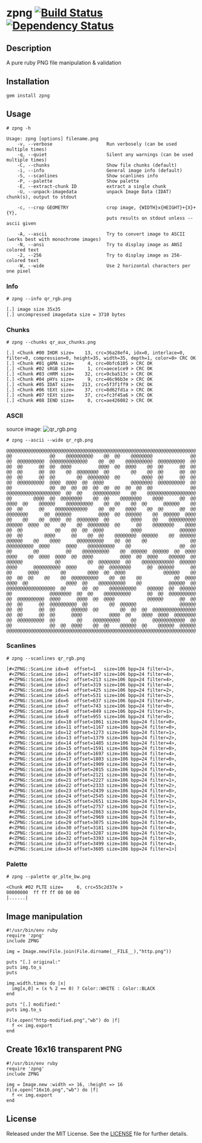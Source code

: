 zpng    [![Build Status](https://secure.travis-ci.org/zed-0xff/zpng.png)](http://secure.travis-ci.org/zed-0xff/zpng)  [![Dependency Status](https://gemnasium.com/zed-0xff/zpng.png)](https://gemnasium.com/zed-0xff/zpng)
======


Description
-----------
A pure ruby PNG file manipulation & validation

Installation
------------
    gem install zpng

Usage
-----

    # zpng -h

    Usage: zpng [options] filename.png
        -v, --verbose                    Run verbosely (can be used multiple times)
        -q, --quiet                      Silent any warnings (can be used multiple times)
        -C, --chunks                     Show file chunks (default)
        -i, --info                       General image info (default)
        -S, --scanlines                  Show scanlines info
        -P, --palette                    Show palette
        -E, --extract-chunk ID           extract a single chunk
        -U, --unpack-imagedata           unpack Image Data (IDAT) chunk(s), output to stdout
    
        -c, --crop GEOMETRY              crop image, {WIDTH}x{HEIGHT}+{X}+{Y},
                                         puts results on stdout unless --ascii given
    
        -A, --ascii                      Try to convert image to ASCII (works best with monochrome images)
        -N, --ansi                       Try to display image as ANSI colored text
        -2, --256                        Try to display image as 256-colored text
        -W, --wide                       Use 2 horizontal characters per one pixel

### Info

    # zpng --info qr_rgb.png

    [.] image size 35x35
    [.] uncompressed imagedata size = 3710 bytes

### Chunks

    # zpng --chunks qr_aux_chunks.png

    [.] <Chunk #00 IHDR size=    13, crc=36a28ef4, idx=0, interlace=0, filter=0, compression=0, height=35, width=35, depth=1, color=0> CRC OK
    [.] <Chunk #01 gAMA size=     4, crc=0bfc6105 > CRC OK
    [.] <Chunk #02 sRGB size=     1, crc=aece1ce9 > CRC OK
    [.] <Chunk #03 cHRM size=    32, crc=9cba513c > CRC OK
    [.] <Chunk #04 pHYs size=     9, crc=46c96b3e > CRC OK
    [.] <Chunk #05 IDAT size=   213, crc=5f3f1ff9 > CRC OK
    [.] <Chunk #06 tEXt size=    37, crc=8d62fd1a > CRC OK
    [.] <Chunk #07 tEXt size=    37, crc=fc3f45a6 > CRC OK
    [.] <Chunk #08 IEND size=     0, crc=ae426082 > CRC OK

### ASCII

source image: ![qr_rgb.png](https://github.com/zed-0xff/zpng/raw/master/samples/qr_rgb.png)

    # zpng --ascii --wide qr_rgb.png

    @@@@@@@@@@@@@@@@@@@@@@@@@@@@@@@@@@@@@@@@@@@@@@@@@@@@@@@@@@@@@@@@@@@@@@
    @@              @@    @@@@@@@@@@    @@  @@    @@@@@@@@              @@
    @@  @@@@@@@@@@  @@@@@@@@@@@@@@    @@  @@    @@@@@@@@@@  @@@@@@@@@@  @@
    @@  @@      @@  @@  @@@@          @@@@  @@  @@@@    @@  @@      @@  @@
    @@  @@      @@  @@    @@  @@@@@@@@  @@        @@    @@  @@      @@  @@
    @@  @@      @@  @@        @@  @@@@@@@@  @@        @@@@  @@      @@  @@
    @@  @@@@@@@@@@  @@@@  @@@@  @@  @@@@          @@@@@@@@  @@@@@@@@@@  @@
    @@              @@  @@  @@  @@  @@  @@  @@  @@  @@  @@              @@
    @@@@@@@@@@@@@@@@@@@@  @@  @@    @@@@@@@@@@    @@    @@@@@@@@@@@@@@@@@@
    @@        @@@@  @@  @@@@@@@@    @@  @@    @@@@@@@@    @@@@      @@  @@
    @@@@  @@    @@@@@@    @@@@@@@@@@    @@  @@    @@  @@      @@@@@@    @@
    @@  @@      @@    @@@@@@@@@@@@    @@  @@    @@@@    @@  @@      @@  @@
    @@@@@@@@      @@  @@@@@@          @@@@  @@  @@@@@@    @@  @@@@@@  @@@@
    @@    @@    @@  @@@@  @@  @@@@@@@@  @@        @@@@    @@    @@@@@@@@@@
    @@@@@@  @@@@  @@    @@    @@  @@@@@@@@  @@      @@    @@@@@@@@    @@@@
    @@  @@            @@    @@  @@  @@@@          @@@@              @@@@@@
    @@  @@        @@@@      @@    @@  @@    @@@@@@@@  @@@@@@    @@  @@@@@@
    @@@@@@    @@    @@@@      @@@@@@@@@@    @@  @@    @@                @@
    @@@@@@@@@@  @@@@      @@@@    @@@@@@@@@@    @@                  @@  @@
    @@        @@          @@    @@@@@@@@@@    @@  @@@@@@  @@@@@@  @@  @@@@
    @@@@    @@  @@@@  @@@@  @@  @@@@          @@@@  @@  @@@@    @@@@@@  @@
    @@@@@@            @@          @@  @@@@@@@@  @@    @@@@@@@@@@@@  @@@@@@
    @@@@      @@@@@@@@@@  @@@@        @@  @@@@@@@@      @@  @@@@@@      @@
    @@      @@@@        @@        @@@@  @@  @@@@              @@@@@@    @@
    @@  @@  @@    @@    @@  @@@@@@@@@@    @@  @@    @@            @@  @@@@
    @@@@  @@              @@@@  @@    @@@@@@@@@@    @@          @@@@@@  @@
    @@@@@@@@@@@@@@@@@@  @@      @@  @@    @@@@@@@@@@    @@@@@@  @@  @@@@@@
    @@              @@@@@@@@  @@  @@    @@@@@@@@@@      @@  @@  @@@@@@@@@@
    @@  @@@@@@@@@@  @@@@      @@@@  @@  @@@@            @@@@@@      @@  @@
    @@  @@      @@  @@@@@@@@@@  @@        @@  @@@@@@                @@@@@@
    @@  @@      @@  @@      @@@@@@  @@        @@  @@  @@  @@@@@@@@@@@@@@@@
    @@  @@      @@  @@      @@@@          @@@@  @@    @@@@  @@@@  @@@@@@@@
    @@  @@@@@@@@@@  @@        @@    @@@@@@@@@@    @@      @@@@@@@@@@@@  @@
    @@              @@  @@  @@@@    @@  @@    @@@@@@  @@    @@@@@@  @@@@@@
    @@@@@@@@@@@@@@@@@@@@@@@@@@@@@@@@@@@@@@@@@@@@@@@@@@@@@@@@@@@@@@@@@@@@@@

### Scanlines

    # zpng --scanlines qr_rgb.png

    [#<ZPNG::ScanLine idx=0  offset=1   size=106 bpp=24 filter=1>,
     #<ZPNG::ScanLine idx=1  offset=107 size=106 bpp=24 filter=4>,
     #<ZPNG::ScanLine idx=2  offset=213 size=106 bpp=24 filter=4>,
     #<ZPNG::ScanLine idx=3  offset=319 size=106 bpp=24 filter=4>,
     #<ZPNG::ScanLine idx=4  offset=425 size=106 bpp=24 filter=2>,
     #<ZPNG::ScanLine idx=5  offset=531 size=106 bpp=24 filter=2>,
     #<ZPNG::ScanLine idx=6  offset=637 size=106 bpp=24 filter=4>,
     #<ZPNG::ScanLine idx=7  offset=743 size=106 bpp=24 filter=0>,
     #<ZPNG::ScanLine idx=8  offset=849 size=106 bpp=24 filter=1>,
     #<ZPNG::ScanLine idx=9  offset=955 size=106 bpp=24 filter=0>,
     #<ZPNG::ScanLine idx=10 offset=1061 size=106 bpp=24 filter=0>,
     #<ZPNG::ScanLine idx=11 offset=1167 size=106 bpp=24 filter=0>,
     #<ZPNG::ScanLine idx=12 offset=1273 size=106 bpp=24 filter=1>,
     #<ZPNG::ScanLine idx=13 offset=1379 size=106 bpp=24 filter=2>,
     #<ZPNG::ScanLine idx=14 offset=1485 size=106 bpp=24 filter=4>,
     #<ZPNG::ScanLine idx=15 offset=1591 size=106 bpp=24 filter=0>,
     #<ZPNG::ScanLine idx=16 offset=1697 size=106 bpp=24 filter=4>,
     #<ZPNG::ScanLine idx=17 offset=1803 size=106 bpp=24 filter=0>,
     #<ZPNG::ScanLine idx=18 offset=1909 size=106 bpp=24 filter=4>,
     #<ZPNG::ScanLine idx=19 offset=2015 size=106 bpp=24 filter=4>,
     #<ZPNG::ScanLine idx=20 offset=2121 size=106 bpp=24 filter=0>,
     #<ZPNG::ScanLine idx=21 offset=2227 size=106 bpp=24 filter=1>,
     #<ZPNG::ScanLine idx=22 offset=2333 size=106 bpp=24 filter=2>,
     #<ZPNG::ScanLine idx=23 offset=2439 size=106 bpp=24 filter=0>,
     #<ZPNG::ScanLine idx=24 offset=2545 size=106 bpp=24 filter=2>,
     #<ZPNG::ScanLine idx=25 offset=2651 size=106 bpp=24 filter=1>,
     #<ZPNG::ScanLine idx=26 offset=2757 size=106 bpp=24 filter=1>,
     #<ZPNG::ScanLine idx=27 offset=2863 size=106 bpp=24 filter=4>,
     #<ZPNG::ScanLine idx=28 offset=2969 size=106 bpp=24 filter=4>,
     #<ZPNG::ScanLine idx=29 offset=3075 size=106 bpp=24 filter=4>,
     #<ZPNG::ScanLine idx=30 offset=3181 size=106 bpp=24 filter=4>,
     #<ZPNG::ScanLine idx=31 offset=3287 size=106 bpp=24 filter=2>,
     #<ZPNG::ScanLine idx=32 offset=3393 size=106 bpp=24 filter=4>,
     #<ZPNG::ScanLine idx=33 offset=3499 size=106 bpp=24 filter=4>,
     #<ZPNG::ScanLine idx=34 offset=3605 size=106 bpp=24 filter=1>]

### Palette

    # zpng --palette qr_plte_bw.png

    <Chunk #02 PLTE size=     6, crc=55c2d37e >
    00000000  ff ff ff 00 00 00                                      |......|


## Image manipulation

    #!/usr/bin/env ruby
    require 'zpng'
    include ZPNG

    img = Image.new(File.join(File.dirname(__FILE__),"http.png"))

    puts "[.] original:"
    puts img.to_s
    puts

    img.width.times do |x|
      img[x,0] = (x % 2 == 0) ? Color::WHITE : Color::BLACK
    end

    puts "[.] modified:"
    puts img.to_s

    File.open("http-modified.png","wb") do |f|
      f << img.export
    end

## Create 16x16 transparent PNG

    #!/usr/bin/env ruby
    require 'zpng'
    include ZPNG

    img = Image.new :width => 16, :height => 16
    File.open("16x16.png","wb") do |f|
      f << img.export
    end

License
-------
Released under the MIT License.  See the [LICENSE](https://github.com/zed-0xff/zpng/blob/master/LICENSE.txt) file for further details.
